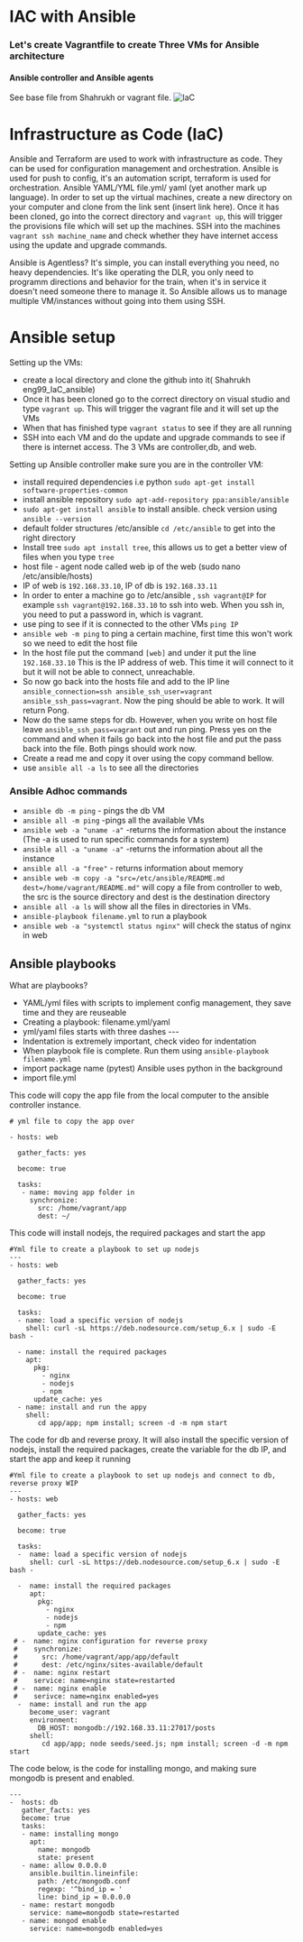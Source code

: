 # IAC with Ansible


### Let's create Vagrantfile to create Three VMs for Ansible architecture
#### Ansible controller and Ansible agents 

See base file from Shahrukh or vagrant file.
![IaC](https://user-images.githubusercontent.com/39882040/154721992-c3924d93-4ca3-466e-a5df-14f60ca6a057.png)
# Infrastructure as Code (IaC)
Ansible and Terraform are used to work with infrastructure as code. They can be used for configuration management and orchestration. Ansible is used for push to config, it's an automation script, terraform is used for orchestration. Ansible YAML/YML file.yml/ yaml (yet another mark up language).
In order to set up the virtual machines, create a new directory on your computer and clone from the link sent (insert link here). Once it has been cloned, go into the correct directory and `vagrant up`, this will trigger the provisions file which will set up the machines. SSH into the machines `vagrant ssh machine_name` and check whether they have internet access using the update and upgrade commands.

Ansible is Agentless?
It's simple, you can install everything you need, no heavy dependencies. It's like operating the DLR, you only need to programm directions and behavior for the train, when it's in service it doesn't need someone there to manage it. So Ansible allows us to manage multiple VM/instances without going into them using SSH.


# Ansible setup
Setting up the VMs:
- create a local directory and clone the github into it( Shahrukh eng99_IaC_ansible)
- Once it has been cloned go to the correct directory on visual studio and type `vagrant up`. This will trigger the vagrant file and it will set up the VMs
- When that has finished type `vagrant status` to see if they are all running
- SSH into each VM and do the update and upgrade commands to see if there is internet access. The 3 VMs are controller,db, and web.

Setting up Ansible controller make sure you are in the controller VM:
- install required dependencies i.e python `sudo apt-get install software-properties-common`
- install ansible repository `sudo apt-add-repository ppa:ansible/ansible`
- `sudo apt-get install ansible` to install ansible. check version using `ansible --version`
-  default folder structures /etc/ansible `cd /etc/ansible` to get into the right directory
-  Install tree `sudo apt install tree`, this allows us to get a better view of files when you type `tree`
- host file - agent node called web ip of the web (sudo nano /etc/ansible/hosts)
- IP of web is `192.168.33.10`, IP of db is `192.168.33.11`
- In order to enter a machine go to /etc/ansible , `ssh vagrant@IP` for example `ssh vagrant@192.168.33.10` to ssh into web. When you ssh in, you need to put a password in, which is vagrant.
- use ping to see if it is connected to the other VMs `ping IP`
- `ansible web -m ping` to ping a certain machine, first time this won't work so we need to edit the host file
- In the host file put the command `[web]` and under it put the line `192.168.33.10` This is the IP address of web. This time it will connect to it but it will not be able to connect, unreachable.
- So now go back into the hosts file and add to the IP line `ansible_connection=ssh ansible_ssh_user=vagrant ansible_ssh_pass=vagrant`. Now the ping should be able to work. It will return Pong.
- Now do the same steps for db. However, when you write on host file leave `ansible_ssh_pass=vagrant` out and run ping. Press yes on the command and when it fails go back into the host file and put the pass back into the file. Both pings should work now.
- Create a read me and copy it over using the copy command bellow.
- use `ansible all -a ls` to see all the directories

### Ansible Adhoc commands
- `ansible db -m ping` - pings the db VM
- `ansible all -m ping` -pings all the available VMs
- `ansible web -a "uname -a"` -returns the information about the instance (The -a is used to run specific commands for a system)
- `ansible all -a "uname -a"` -returns the information about all the instance 
- `ansible all -a "free"` - returns information about memory
- `ansible web -m copy -a "src=/etc/ansible/README.md dest=/home/vagrant/README.md"` will copy a file from controller to web, the src is the source directory and dest is the destination directory
- `ansible all -a ls` will show all the files in directories in VMs.
- `ansible-playbook filename.yml` to run a playbook
- `ansible web -a "systemctl status nginx"` will check the status of nginx in web

## Ansible playbooks
What are playbooks?
- YAML/yml files with scripts to implement config management, they save time and they are reuseable
- Creating a playbook: filename.yml/yaml
- yml/yaml files starts with three dashes ---
- Indentation is extremely important, check video for indentation
- When playbook file is complete. Run them using `ansible-playbook filename.yml`
- import package name (pytest) Ansible uses python in the background
- import file.yml

This code will copy the app file from the local computer to the ansible controller instance.
```
# yml file to copy the app over

- hosts: web

  gather_facts: yes

  become: true

  tasks:
   - name: moving app folder in
     synchronize:
       src: /home/vagrant/app
       dest: ~/
```
This code will install nodejs, the required packages and start the app
```
#Yml file to create a playbook to set up nodejs
---
- hosts: web

  gather_facts: yes

  become: true

  tasks:
  - name: load a specific version of nodejs
    shell: curl -sL https://deb.nodesource.com/setup_6.x | sudo -E bash -

  - name: install the required packages
    apt:
      pkg:
        - nginx
        - nodejs
        - npm
      update_cache: yes
  - name: install and run the appy
    shell:
       cd app/app; npm install; screen -d -m npm start
```
The code for db and reverse proxy. It will also install the specific version of nodejs, install the required packages, create the variable for the db IP, and start the app and keep it running
```
#Yml file to create a playbook to set up nodejs and connect to db, reverse proxy WIP
---
- hosts: web

  gather_facts: yes

  become: true

  tasks:
  -  name: load a specific version of nodejs
     shell: curl -sL https://deb.nodesource.com/setup_6.x | sudo -E bash -

  -  name: install the required packages
     apt:
       pkg:
         - nginx
         - nodejs
         - npm
       update_cache: yes
 # -  name: nginx configuration for reverse proxy
 #    synchronize:
 #      src: /home/vagrant/app/app/default
 #      dest: /etc/nginx/sites-available/default
 # -  name: nginx restart
 #    service: name=nginx state=restarted
 # -  name: nginx enable
 #    serivce: name=nginx enabled=yes
  -  name: install and run the app
     become_user: vagrant
     environment:
       DB_HOST: mongodb://192.168.33.11:27017/posts
     shell:
        cd app/app; node seeds/seed.js; npm install; screen -d -m npm start
```
The code below, is the code for installing mongo, and making sure mongodb is present and enabled. 
```
---
-  hosts: db
   gather_facts: yes
   become: true
   tasks:
   - name: installing mongo
     apt:
       name: mongodb
       state: present
   - name: allow 0.0.0.0
     ansible.builtin.lineinfile:
       path: /etc/mongodb.conf
       regexp: '^bind_ip = '
       line: bind_ip = 0.0.0.0
   - name: restart mongodb
     service: name=mongodb state=restarted
   - name: mongod enable
     service: name=mongodb enabled=yes
```
